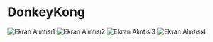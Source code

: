 # DonkeyKong
 
![Ekran Alıntısı1](https://github.com/LittleKerberos/DonkeyKong/assets/105157679/d8125cbd-26a9-48db-9008-b99bcba300e3)
![Ekran Alıntısı2](https://github.com/LittleKerberos/DonkeyKong/assets/105157679/67e43d7b-1c98-4f95-9c92-b8256b9063df)
![Ekran Alıntısı3](https://github.com/LittleKerberos/DonkeyKong/assets/105157679/401f6c89-b8a5-4834-ac4d-fc3245de7c26)
![Ekran Alıntısı4](https://github.com/LittleKerberos/DonkeyKong/assets/105157679/3d6797e2-b305-42ee-89df-8337a4f58061)
